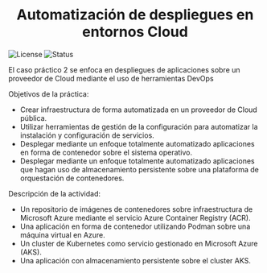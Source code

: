 <h1 align="center">Automatización de despliegues en entornos Cloud</h1>

![License](https://img.shields.io/badge/Licence-GPL--3.0-brightgreen)
![Status](https://img.shields.io/badge/Status-Development-orange)

El caso práctico 2 se enfoca en despliegues de aplicaciones sobre un proveedor de Cloud mediante el uso de herramientas DevOps

Objetivos de la práctica:

- Crear infraestructura de forma automatizada en un proveedor de Cloud pública.
- Utilizar herramientas de gestión de la configuración para automatizar la instalación y configuración de servicios.
- Desplegar mediante un enfoque totalmente automatizado aplicaciones en forma de contenedor sobre el sistema operativo.
- Desplegar mediante un enfoque totalmente automatizado aplicaciones que hagan uso de almacenamiento persistente sobre una plataforma de orquestación de contenedores.


Descripción de la actividad:

- Un repositorio de imágenes de contenedores sobre infraestructura de Microsoft Azure mediante el servicio Azure Container Registry (ACR). 
- Una aplicación en forma de contenedor utilizando Podman sobre una máquina virtual en Azure.
- Un cluster de Kubernetes como servicio gestionado en Microsoft Azure (AKS). 
- Una aplicación con almacenamiento persistente sobre el cluster AKS.